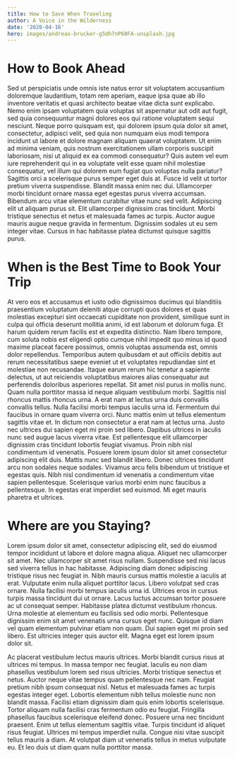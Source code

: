 ```yaml
---
title: How to Save When Traveling
author: A Voice in the Wilderness
date: '2020-04-16'
hero: images/andreas-brucker-g5Uh7nP60FA-unsplash.jpg
---
```

# How to Book Ahead

Sed ut perspiciatis unde omnis iste natus error sit voluptatem accusantium doloremque laudantium, totam rem aperiam, eaque ipsa quae ab illo inventore veritatis et quasi architecto beatae vitae dicta sunt explicabo. Nemo enim ipsam voluptatem quia voluptas sit aspernatur aut odit aut fugit, sed quia consequuntur magni dolores eos qui ratione voluptatem sequi nesciunt. Neque porro quisquam est, qui dolorem ipsum quia dolor sit amet, consectetur, adipisci velit, sed quia non numquam eius modi tempora incidunt ut labore et dolore magnam aliquam quaerat voluptatem. Ut enim ad minima veniam, quis nostrum exercitationem ullam corporis suscipit laboriosam, nisi ut aliquid ex ea commodi consequatur? Quis autem vel eum iure reprehenderit qui in ea voluptate velit esse quam nihil molestiae consequatur, vel illum qui dolorem eum fugiat quo voluptas nulla pariatur? Sagittis orci a scelerisque purus semper eget duis at. Fusce id velit ut tortor pretium viverra suspendisse. Blandit massa enim nec dui. Ullamcorper morbi tincidunt ornare massa eget egestas purus viverra accumsan. Bibendum arcu vitae elementum curabitur vitae nunc sed velit. Adipiscing elit ut aliquam purus sit. Elit ullamcorper dignissim cras tincidunt. Morbi tristique senectus et netus et malesuada fames ac turpis. Auctor augue mauris augue neque gravida in fermentum. Dignissim sodales ut eu sem integer vitae. Cursus in hac habitasse platea dictumst quisque sagittis purus.

# When is the Best Time to Book Your Trip

At vero eos et accusamus et iusto odio dignissimos ducimus qui blanditiis praesentium voluptatum deleniti atque corrupti quos dolores et quas molestias excepturi sint occaecati cupiditate non provident, similique sunt in culpa qui officia deserunt mollitia animi, id est laborum et dolorum fuga. Et harum quidem rerum facilis est et expedita distinctio. Nam libero tempore, cum soluta nobis est eligendi optio cumque nihil impedit quo minus id quod maxime placeat facere possimus, omnis voluptas assumenda est, omnis dolor repellendus. Temporibus autem quibusdam et aut officiis debitis aut rerum necessitatibus saepe eveniet ut et voluptates repudiandae sint et molestiae non recusandae. Itaque earum rerum hic tenetur a sapiente delectus, ut aut reiciendis voluptatibus maiores alias consequatur aut perferendis doloribus asperiores repellat. Sit amet nisl purus in mollis nunc. Quam nulla porttitor massa id neque aliquam vestibulum morbi. Sagittis nisl rhoncus mattis rhoncus urna. A erat nam at lectus urna duis convallis convallis tellus. Nulla facilisi morbi tempus iaculis urna id. Fermentum dui faucibus in ornare quam viverra orci. Nunc mattis enim ut tellus elementum sagittis vitae et. In dictum non consectetur a erat nam at lectus urna. Justo nec ultrices dui sapien eget mi proin sed libero. Dapibus ultrices in iaculis nunc sed augue lacus viverra vitae. Est pellentesque elit ullamcorper dignissim cras tincidunt lobortis feugiat vivamus. Proin nibh nisl condimentum id venenatis. Posuere lorem ipsum dolor sit amet consectetur adipiscing elit duis. Mattis nunc sed blandit libero. Donec ultrices tincidunt arcu non sodales neque sodales. Vivamus arcu felis bibendum ut tristique et egestas quis. Nibh nisl condimentum id venenatis a condimentum vitae sapien pellentesque. Scelerisque varius morbi enim nunc faucibus a pellentesque. In egestas erat imperdiet sed euismod. Mi eget mauris pharetra et ultrices.

# Where are you Staying?

Lorem ipsum dolor sit amet, consectetur adipiscing elit, sed do eiusmod tempor incididunt ut labore et dolore magna aliqua. Aliquet nec ullamcorper sit amet. Nec ullamcorper sit amet risus nullam. Suspendisse sed nisi lacus sed viverra tellus in hac habitasse. Adipiscing diam donec adipiscing tristique risus nec feugiat in. Nibh mauris cursus mattis molestie a iaculis at erat. Vulputate enim nulla aliquet porttitor lacus. Libero volutpat sed cras ornare. Nulla facilisi morbi tempus iaculis urna id. Ultrices eros in cursus turpis massa tincidunt dui ut ornare. Lacus luctus accumsan tortor posuere ac ut consequat semper. Habitasse platea dictumst vestibulum rhoncus. Urna molestie at elementum eu facilisis sed odio morbi. Pellentesque dignissim enim sit amet venenatis urna cursus eget nunc. Quisque id diam vel quam elementum pulvinar etiam non quam. Dui sapien eget mi proin sed libero. Est ultricies integer quis auctor elit. Magna eget est lorem ipsum dolor sit.

Ac placerat vestibulum lectus mauris ultrices. Morbi blandit cursus risus at ultrices mi tempus. In massa tempor nec feugiat. Iaculis eu non diam phasellus vestibulum lorem sed risus ultricies. Morbi tristique senectus et netus. Auctor neque vitae tempus quam pellentesque nec nam. Feugiat pretium nibh ipsum consequat nisl. Netus et malesuada fames ac turpis egestas integer eget. Lobortis elementum nibh tellus molestie nunc non blandit massa. Facilisi etiam dignissim diam quis enim lobortis scelerisque. Tortor aliquam nulla facilisi cras fermentum odio eu feugiat. Fringilla phasellus faucibus scelerisque eleifend donec. Posuere urna nec tincidunt praesent. Enim ut tellus elementum sagittis vitae. Turpis tincidunt id aliquet risus feugiat. Ultrices mi tempus imperdiet nulla. Congue nisi vitae suscipit tellus mauris a diam. At volutpat diam ut venenatis tellus in metus vulputate eu. Et leo duis ut diam quam nulla porttitor massa.

